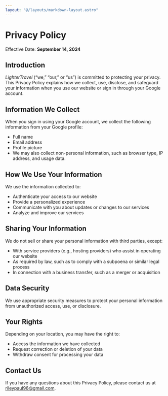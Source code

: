 ```yaml
---
layout: "@/layouts/markdown-layout.astro"
---
```


# Privacy Policy

Effective Date: **September 14, 2024**

## Introduction

*LighterTravel* (“we,” “our,” or “us”) is committed to protecting your privacy. This Privacy Policy explains how we collect, use, disclose, and safeguard your information when you use our website or sign in through your Google account.

## Information We Collect

When you sign in using your Google account, we collect the following information from your Google profile:

- Full name
- Email address
- Profile picture
- We may also collect non-personal information, such as browser type, IP address, and usage data.

## How We Use Your Information

We use the information collected to:

- Authenticate your access to our website
- Provide a personalized experience
- Communicate with you about updates or changes to our services
- Analyze and improve our services

## Sharing Your Information

We do not sell or share your personal information with third parties, except:

- With service providers (e.g., hosting providers) who assist in operating our website
- As required by law, such as to comply with a subpoena or similar legal process
- In connection with a business transfer, such as a merger or acquisition

## Data Security

We use appropriate security measures to protect your personal information from unauthorized access, use, or disclosure.

## Your Rights

Depending on your location, you may have the right to:

- Access the information we have collected
- Request correction or deletion of your data
- Withdraw consent for processing your data

## Contact Us

If you have any questions about this Privacy Policy, please contact us at [rileypaul96@gmail.com](mailto:rileypaul96@gmail.com).

